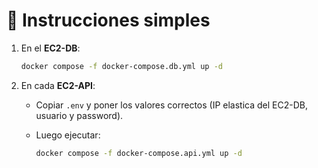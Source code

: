 
# 🚀 Instrucciones simples

1. En el **EC2-DB**:

   ```bash
   docker compose -f docker-compose.db.yml up -d
   ```

2. En cada **EC2-API**:

   * Copiar `.env` y poner los valores correctos (IP elastica del EC2-DB, usuario y password).
   * Luego ejecutar:

     ```bash
     docker compose -f docker-compose.api.yml up -d
     ```

